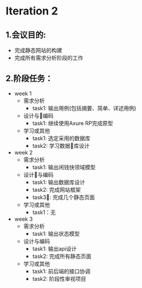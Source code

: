 # Iteration 2 
## 1.会议目的:
- 完成静态网站的构建
- 完成所有需求分析阶段的工作
## 2.阶段任务： 
- week 1
    - 需求分析
         - task1: 输出用例(包括摘要、简单、详述用例)
    - 设计与编码
        - task1: 继续使用Axure RP完成原型
    - 学习或其他
        - task1: 选定采用的数据库
        - task2: 学习数据库设计
- week 2
    - 需求分析
        - task1: 输出闲钱快领域模型
    - 设计与编码
        - task1: 输出数据库设计
        - task2: 完成网站框架
        - task3: 完成几个静态页面
    - 学习或其他
        - task1：无
- week 3
    - 需求分析
        - task1: 输出状态模型
    - 设计与编码
        - task1: 输出api设计
        - task2: 完成所有静态页面
    - 学习或其他
        - task1: 前后端的接口协调
        - task2: 阶段性审视项目

